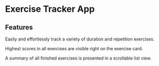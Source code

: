 # Exercise Tracker App
## Features
Easily and effortlessly track a variety of duration and repetition exercises.

Highest scores in all exercises are visible right on the exercise card.

A summary of all finished exercises is presented in a scrollable list view.
